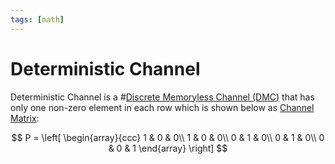 ```yaml
---
tags: [math]
---
```


# Deterministic Channel

Deterministic Channel is a #[Discrete Memoryless Channel (DMC)](202210261202.md)
that has only one non-zero element in each row which is shown below as
[Channel Matrix](202210261214.md):

$$
P = \left[ \begin{array}{ccc}
1 & 0 & 0\\
1 & 0 & 0\\
0 & 1 & 0\\
0 & 1 & 0\\
0 & 0 & 1
\end{array} \right]
$$

